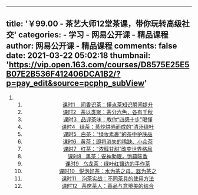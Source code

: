 
---
title: '￥99.00 - 茶艺大师12堂茶课，带你玩转高级社交'
categories: 
    - 学习
    - 网易公开课 - 精品课程
author: 网易公开课 - 精品课程
comments: false
date: 2021-03-22 05:02:18
thumbnail: 'https://vip.open.163.com/courses/D8575E25E5B07E2B536F412406DCA1B2/?p=pay_edit&source=pcphp_subView'
---

<div>   
<div style="text-align: center;"><div data-v-46df2510><!----> <ol><li class="CourseDetailList_chapterItem"><!----> <ol><li class="CourseDetailList_contentItem"><a class="CourseDetailList_listItem CourseDetailList_contentItemContent disabled" href="https://vip.open.163.com/courses/D8575E25E5B07E2B536F412406DCA1B2/undefined"><!----> <span class="CourseDetailList_studyStatus CourseDetailList_noBuy"><!----></span> <!----> <span>课时1    闻香识茶：懂点茶知识瞬间提升</span> <!----> <!----></a></li><li class="CourseDetailList_contentItem"><a class="CourseDetailList_listItem CourseDetailList_contentItemContent disabled" href="https://vip.open.163.com/courses/D8575E25E5B07E2B536F412406DCA1B2/undefined"><!----> <span class="CourseDetailList_studyStatus CourseDetailList_noBuy"><!----></span> <!----> <span>课时2   茶以类聚：茶分六色，各有千秋</span> <!----> <!----></a></li><li class="CourseDetailList_contentItem"><a class="CourseDetailList_listItem CourseDetailList_contentItemContent disabled" href="https://vip.open.163.com/courses/D8575E25E5B07E2B536F412406DCA1B2/undefined"><!----> <span class="CourseDetailList_studyStatus CourseDetailList_noBuy"><!----></span> <!----> <span>课时3   品评茶味：教你“四感十步”喝懂</span> <!----> <!----></a></li><li class="CourseDetailList_contentItem"><a class="CourseDetailList_listItem CourseDetailList_contentItemContent disabled" href="https://vip.open.163.com/courses/D8575E25E5B07E2B536F412406DCA1B2/undefined"><!----> <span class="CourseDetailList_studyStatus CourseDetailList_noBuy"><!----></span> <!----> <span>课时4   绿茶：蒸炒烘晒而成的“清汤绿叶</span> <!----> <!----></a></li><li class="CourseDetailList_contentItem"><a class="CourseDetailList_listItem CourseDetailList_contentItemContent disabled" href="https://vip.open.163.com/courses/D8575E25E5B07E2B536F412406DCA1B2/undefined"><!----> <span class="CourseDetailList_studyStatus CourseDetailList_noBuy"><!----></span> <!----> <span>课时5   白茶：“绿妆素裹”的茶中护肤品</span> <!----> <!----></a></li><li class="CourseDetailList_contentItem"><a class="CourseDetailList_listItem CourseDetailList_contentItemContent disabled" href="https://vip.open.163.com/courses/D8575E25E5B07E2B536F412406DCA1B2/undefined"><!----> <span class="CourseDetailList_studyStatus CourseDetailList_noBuy"><!----></span> <!----> <span>课时6   黄茶：即将消失的稀缺、小众茶</span> <!----> <!----></a></li><li class="CourseDetailList_contentItem"><a class="CourseDetailList_listItem CourseDetailList_contentItemContent disabled" href="https://vip.open.163.com/courses/D8575E25E5B07E2B536F412406DCA1B2/undefined"><!----> <span class="CourseDetailList_studyStatus CourseDetailList_noBuy"><!----></span> <!----> <span>课时7   红茶：“浓醇甘甜”改变世界格局</span> <!----> <!----></a></li><li class="CourseDetailList_contentItem"><a class="CourseDetailList_listItem CourseDetailList_contentItemContent disabled" href="https://vip.open.163.com/courses/D8575E25E5B07E2B536F412406DCA1B2/undefined"><!----> <span class="CourseDetailList_studyStatus CourseDetailList_noBuy"><!----></span> <!----> <span>课时8   黑茶：安神助眠，饱蕴陈香</span> <!----> <!----></a></li><li class="CourseDetailList_contentItem"><a class="CourseDetailList_listItem CourseDetailList_contentItemContent disabled" href="https://vip.open.163.com/courses/D8575E25E5B07E2B536F412406DCA1B2/undefined"><!----> <span class="CourseDetailList_studyStatus CourseDetailList_noBuy"><!----></span> <!----> <span>课时9   乌龙茶：绿叶红镶边的手作茶</span> <!----> <!----></a></li><li class="CourseDetailList_contentItem"><a class="CourseDetailList_listItem CourseDetailList_contentItemContent disabled" href="https://vip.open.163.com/courses/D8575E25E5B07E2B536F412406DCA1B2/undefined"><!----> <span class="CourseDetailList_studyStatus CourseDetailList_noBuy"><!----></span> <!----> <span>课时10   悦泡好茶：水为茶之母，器为茶之</span> <!----> <!----></a></li><li class="CourseDetailList_contentItem"><a class="CourseDetailList_listItem CourseDetailList_contentItemContent disabled" href="https://vip.open.163.com/courses/D8575E25E5B07E2B536F412406DCA1B2/undefined"><!----> <span class="CourseDetailList_studyStatus CourseDetailList_noBuy"><!----></span> <!----> <span>课时11    泡茶实战：不同茶具的使用方法</span> <!----> <!----></a></li><li class="CourseDetailList_contentItem"><a class="CourseDetailList_listItem CourseDetailList_contentItemContent disabled" href="https://vip.open.163.com/courses/D8575E25E5B07E2B536F412406DCA1B2/undefined"><!----> <span class="CourseDetailList_studyStatus CourseDetailList_noBuy"><!----></span> <!----> <span>课时12   茶席茶人：善品与意境美的结合</span> <!----> <!----></a></li></ol></li> <div class="qr-code-container-5" style="display:none;" data-v-3f21b91c><div class="qr-code-content" data-v-3f21b91c><div class="s-close-btn" data-v-3f21b91c></div> <div class="s-qr-code-info" data-v-3f21b91c><img src="https://vip.open.163.com/courses/D8575E25E5B07E2B536F412406DCA1B2/?p=pay_edit&source=pcphp_subView" alt data-v-3f21b91c style="max-width: 100%;" referrerpolicy="no-referrer"></div> <div class="s-qr-code-text" data-v-3f21b91c><p data-v-3f21b91c>“付费课程免费拿”活动</p> <p data-v-3f21b91c>课程不支持网页版</p> <p data-v-3f21b91c>扫一扫，打开APP</p></div></div></div></ol></div><div class="CourseCommonDetail_contentDesc" data-v-46df2510><p><img src="http://open-image.ws.126.net/16a9cbaab1ff4edc85f30c8ff1ab546c.jpg?watermark&type=1&gravity=southeast&dx=0&dy=0&image=MGJiYTdjMGQ3NDMyNGM0NzkyZGM3NDExMzU5MzBkMjIucG5n&_t=1547628260013" title data-src="http://open-image.ws.126.net/16a9cbaab1ff4edc85f30c8ff1ab546c.jpg?watermark&type=1&gravity=southeast&dx=0&dy=0&image=MGJiYTdjMGQ3NDMyNGM0NzkyZGM3NDExMzU5MzBkMjIucG5n&_t=1547628260013" style="max-width: 100%;" referrerpolicy="no-referrer"><img src="http://open-image.ws.126.net/baadc48400014ddc8702b63c1aa89e84.jpg?_t=1562207370248" title data-src="http://open-image.ws.126.net/baadc48400014ddc8702b63c1aa89e84.jpg?_t=1562207370248" style="max-width: 100%;" referrerpolicy="no-referrer"><img src="http://open-image.ws.126.net/6a933a79dd994f2fbae762242e4d7c5f.jpg?_t=1562209301914" title data-src="http://open-image.ws.126.net/6a933a79dd994f2fbae762242e4d7c5f.jpg?_t=1562209301914" style="max-width: 100%;" referrerpolicy="no-referrer"></p></div></div>  
</div>
            